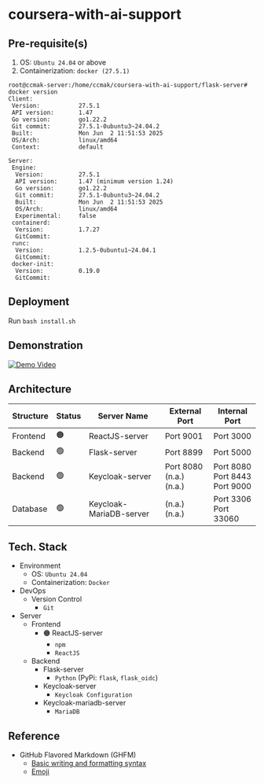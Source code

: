 # coursera-with-ai-support
## Pre-requisite(s)
1. OS: `Ubuntu 24.04` or above
2. Containerization: `docker (27.5.1)`
```
root@ccmak-server:/home/ccmak/coursera-with-ai-support/flask-server# docker version
Client:
 Version:           27.5.1
 API version:       1.47
 Go version:        go1.22.2
 Git commit:        27.5.1-0ubuntu3~24.04.2
 Built:             Mon Jun  2 11:51:53 2025
 OS/Arch:           linux/amd64
 Context:           default

Server:
 Engine:
  Version:          27.5.1
  API version:      1.47 (minimum version 1.24)
  Go version:       go1.22.2
  Git commit:       27.5.1-0ubuntu3~24.04.2
  Built:            Mon Jun  2 11:51:53 2025
  OS/Arch:          linux/amd64
  Experimental:     false
 containerd:
  Version:          1.7.27
  GitCommit:
 runc:
  Version:          1.2.5-0ubuntu1~24.04.1
  GitCommit:
 docker-init:
  Version:          0.19.0
  GitCommit:
```
## Deployment
Run `bash install.sh`
## Demonstration
[![Demo Video](https://tse3.mm.bing.net/th?id=OIP.zNlf2Kt9Ma89zOAXdVj4pwHaE8&pid=Api&P=0&h=180)](https://drive.google.com/file/d/1ebymGnPem0aC23wOTrkaC-koj77vbtmd/view?usp=drive_link)
## Architecture
|Structure|Status|Server Name|External Port|Internal Port|
|---|---|---|---|---|
|Frontend|:orange_circle:|ReactJS-server|Port 9001|Port 3000|
|Backend|:green_circle:|Flask-server|Port 8899|Port 5000|
|Backend|:green_circle:|Keycloak-server|Port 8080<br/>(n.a.)<br/>(n.a.)|Port 8080<br/>Port 8443<br/>Port 9000|
|Database|:green_circle:|Keycloak-MariaDB-server|(n.a.)<br/>(n.a.)|Port 3306<br/>Port 33060|
## Tech. Stack
- Environment
  - OS: `Ubuntu 24.04`
  - Containerization: `Docker`
- DevOps
  - Version Control
    - `Git`
- Server
  - Frontend
    - :orange_circle: ReactJS-server
      - `npm`
      - `ReactJS`
  - Backend
    - Flask-server
      - `Python` (PyPi: `flask`, `flask_oidc`)
    - Keycloak-server
      - `Keycloak Configuration`
    - Keycloak-mariadb-server
      - `MariaDB`
## Reference
- GitHub Flavored Markdown (GHFM)
  - [Basic writing and formatting syntax](https://docs.github.com/en/get-started/writing-on-github/getting-started-with-writing-and-formatting-on-github/basic-writing-and-formatting-syntax)
  - [Emoji](https://github.com/ikatyang/emoji-cheat-sheet/blob/master/README.md)
